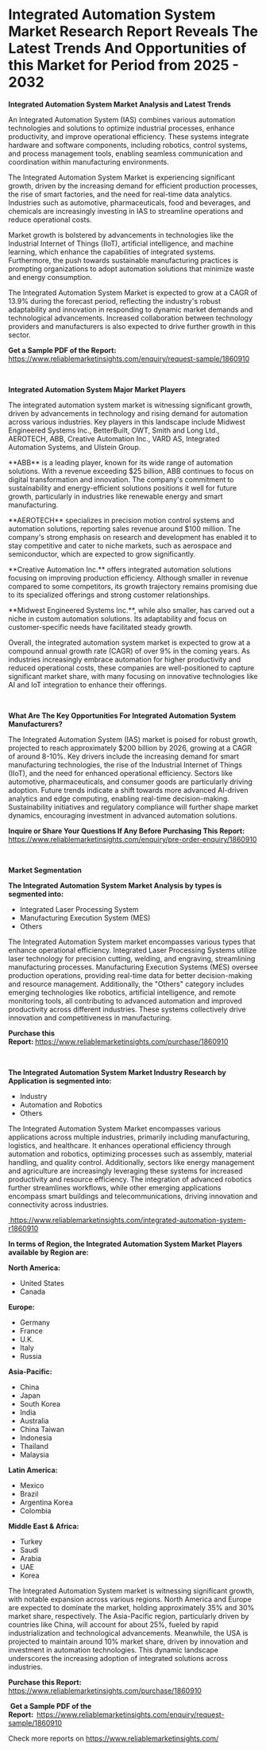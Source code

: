 <p><h1>Integrated Automation System Market Research Report Reveals The Latest Trends And Opportunities of this Market for Period from 2025 - 2032</h1></p><p><strong>Integrated Automation System Market Analysis and Latest Trends</strong></p>
<p><p>An Integrated Automation System (IAS) combines various automation technologies and solutions to optimize industrial processes, enhance productivity, and improve operational efficiency. These systems integrate hardware and software components, including robotics, control systems, and process management tools, enabling seamless communication and coordination within manufacturing environments.</p><p>The Integrated Automation System Market is experiencing significant growth, driven by the increasing demand for efficient production processes, the rise of smart factories, and the need for real-time data analytics. Industries such as automotive, pharmaceuticals, food and beverages, and chemicals are increasingly investing in IAS to streamline operations and reduce operational costs. </p><p>Market growth is bolstered by advancements in technologies like the Industrial Internet of Things (IIoT), artificial intelligence, and machine learning, which enhance the capabilities of integrated systems. Furthermore, the push towards sustainable manufacturing practices is prompting organizations to adopt automation solutions that minimize waste and energy consumption.</p><p>The Integrated Automation System Market is expected to grow at a CAGR of 13.9% during the forecast period, reflecting the industry's robust adaptability and innovation in responding to dynamic market demands and technological advancements. Increased collaboration between technology providers and manufacturers is also expected to drive further growth in this sector.</p></p>
<p><strong>Get a Sample PDF of the Report:&nbsp;</strong> <a href="https://www.reliablemarketinsights.com/enquiry/request-sample/1860910?utm_campaign=2176&utm_medium=2&utm_source=Github&utm_content=ia&utm_term=22022025&utm_id=integrated-automation-system">https://www.reliablemarketinsights.com/enquiry/request-sample/1860910</a></p>
<p>&nbsp;</p>
<p><strong>Integrated Automation System Major Market Players</strong></p>
<p><p>The integrated automation system market is witnessing significant growth, driven by advancements in technology and rising demand for automation across various industries. Key players in this landscape include Midwest Engineered Systems Inc., BetterBuilt, OWT, Smith and Long Ltd., AEROTECH, ABB, Creative Automation Inc., VARD AS, Integrated Automation Systems, and Ulstein Group.</p><p>**ABB** is a leading player, known for its wide range of automation solutions. With a revenue exceeding $25 billion, ABB continues to focus on digital transformation and innovation. The company's commitment to sustainability and energy-efficient solutions positions it well for future growth, particularly in industries like renewable energy and smart manufacturing.</p><p>**AEROTECH** specializes in precision motion control systems and automation solutions, reporting sales revenue around $100 million. The company's strong emphasis on research and development has enabled it to stay competitive and cater to niche markets, such as aerospace and semiconductor, which are expected to grow significantly.</p><p>**Creative Automation Inc.** offers integrated automation solutions focusing on improving production efficiency. Although smaller in revenue compared to some competitors, its growth trajectory remains promising due to its specialized offerings and strong customer relationships.</p><p>**Midwest Engineered Systems Inc.**, while also smaller, has carved out a niche in custom automation solutions. Its adaptability and focus on customer-specific needs have facilitated steady growth.</p><p>Overall, the integrated automation system market is expected to grow at a compound annual growth rate (CAGR) of over 9% in the coming years. As industries increasingly embrace automation for higher productivity and reduced operational costs, these companies are well-positioned to capture significant market share, with many focusing on innovative technologies like AI and IoT integration to enhance their offerings.</p></p>
<p>&nbsp;</p>
<p><strong>What Are The Key Opportunities For Integrated Automation System Manufacturers?</strong></p>
<p><p>The Integrated Automation System (IAS) market is poised for robust growth, projected to reach approximately $200 billion by 2026, growing at a CAGR of around 8-10%. Key drivers include the increasing demand for smart manufacturing technologies, the rise of the Industrial Internet of Things (IIoT), and the need for enhanced operational efficiency. Sectors like automotive, pharmaceuticals, and consumer goods are particularly driving adoption. Future trends indicate a shift towards more advanced AI-driven analytics and edge computing, enabling real-time decision-making. Sustainability initiatives and regulatory compliance will further shape market dynamics, encouraging investment in advanced automation solutions.</p></p>
<p><strong>Inquire or Share Your Questions If Any Before Purchasing This Report:</strong> <a href="https://www.reliablemarketinsights.com/enquiry/pre-order-enquiry/1860910?utm_campaign=2176&utm_medium=2&utm_source=Github&utm_content=ia&utm_term=22022025&utm_id=integrated-automation-system">https://www.reliablemarketinsights.com/enquiry/pre-order-enquiry/1860910</a></p>
<p>&nbsp;</p>
<p><strong>Market Segmentation</strong></p>
<p><strong>The Integrated Automation System Market Analysis by types is segmented into:</strong></p>
<p><ul><li>Integrated Laser Processing System</li><li>Manufacturing Execution System (MES)</li><li>Others</li></ul></p>
<p><p>The Integrated Automation System market encompasses various types that enhance operational efficiency. Integrated Laser Processing Systems utilize laser technology for precision cutting, welding, and engraving, streamlining manufacturing processes. Manufacturing Execution Systems (MES) oversee production operations, providing real-time data for better decision-making and resource management. Additionally, the "Others" category includes emerging technologies like robotics, artificial intelligence, and remote monitoring tools, all contributing to advanced automation and improved productivity across different industries. These systems collectively drive innovation and competitiveness in manufacturing.</p></p>
<p><strong>Purchase this Report:&nbsp;</strong><a href="https://www.reliablemarketinsights.com/purchase/1860910?utm_campaign=2176&utm_medium=2&utm_source=Github&utm_content=ia&utm_term=22022025&utm_id=integrated-automation-system">https://www.reliablemarketinsights.com/purchase/1860910</a></p>
<p>&nbsp;</p>
<p><strong>The Integrated Automation System Market Industry Research by Application is segmented into:</strong></p>
<p><ul><li>Industry</li><li>Automation and Robotics</li><li>Others</li></ul></p>
<p><p>The Integrated Automation System Market encompasses various applications across multiple industries, primarily including manufacturing, logistics, and healthcare. It enhances operational efficiency through automation and robotics, optimizing processes such as assembly, material handling, and quality control. Additionally, sectors like energy management and agriculture are increasingly leveraging these systems for increased productivity and resource efficiency. The integration of advanced robotics further streamlines workflows, while other emerging applications encompass smart buildings and telecommunications, driving innovation and connectivity across industries.</p></p>
<p><a href="https://www.reliablemarketinsights.com/integrated-automation-system-r1860910?utm_campaign=2176&utm_medium=2&utm_source=Github&utm_content=ia&utm_term=22022025&utm_id=integrated-automation-system">&nbsp;https://www.reliablemarketinsights.com/integrated-automation-system-r1860910</a></p>
<p><strong>In terms of Region, the Integrated Automation System Market Players available by Region are:</strong></p>
<p>
    <p> <strong> North America: </strong>
        <ul>
            <li>United States</li>
            <li>Canada</li>
        </ul>
        </p> 
    <p> <strong> Europe: </strong>
        <ul>
            <li>Germany</li>
            <li>France</li>
            <li>U.K.</li>
            <li>Italy</li>
            <li>Russia</li>
        </ul>
        </p> 
    <p> <strong> Asia-Pacific: </strong>
        <ul>
            <li>China</li>
            <li>Japan</li>
            <li>South Korea</li>
            <li>India</li>
            <li>Australia</li>
            <li>China Taiwan</li>
            <li>Indonesia</li>
            <li>Thailand</li>
            <li>Malaysia</li>
        </ul>
        </p> 
    <p> <strong> Latin America: </strong>
        <ul>
            <li>Mexico</li>
            <li>Brazil</li>
            <li>Argentina Korea</li>
            <li>Colombia</li>
        </ul>
        </p> 
    <p> <strong> Middle East & Africa: </strong>
        <ul>
            <li>Turkey</li>
            <li>Saudi</li>
            <li>Arabia</li>
            <li>UAE</li>
            <li>Korea</li>
        </ul>
    </p>
    </p>
<p><p>The Integrated Automation System market is witnessing significant growth, with notable expansion across various regions. North America and Europe are expected to dominate the market, holding approximately 35% and 30% market share, respectively. The Asia-Pacific region, particularly driven by countries like China, will account for about 25%, fueled by rapid industrialization and technological advancements. Meanwhile, the USA is projected to maintain around 10% market share, driven by innovation and investment in automation technologies. This dynamic landscape underscores the increasing adoption of integrated solutions across industries.</p></p>
<p><strong>Purchase this Report: </strong><a href="https://www.reliablemarketinsights.com/purchase/1860910?utm_campaign=2176&utm_medium=2&utm_source=Github&utm_content=ia&utm_term=22022025&utm_id=integrated-automation-system">https://www.reliablemarketinsights.com/purchase/1860910</a></p>
<p>&nbsp;<strong>Get a Sample PDF of the Report:&nbsp;&nbsp;</strong><a href="https://www.reliablemarketinsights.com/enquiry/request-sample/1860910?utm_campaign=2176&utm_medium=2&utm_source=Github&utm_content=ia&utm_term=22022025&utm_id=integrated-automation-system">https://www.reliablemarketinsights.com/enquiry/request-sample/1860910</a></p>
<p><strong></strong></p>
<p>Check more reports on <a href="https://www.reliablemarketinsights.com/?utm_campaign=2176&utm_medium=2&utm_source=Github&utm_content=ia&utm_term=22022025&utm_id=integrated-automation-system">https://www.reliablemarketinsights.com/</a></p>